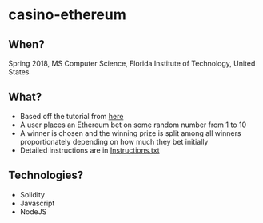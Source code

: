 # casino-ethereum

## When?
Spring 2018, MS Computer Science, Florida Institute of Technology, United States

## What?
* Based off the tutorial from [here](https://medium.com/@merunasgrincalaitis/the-ultimate-end-to-end-tutorial-to-create-and-deploy-a-fully-descentralized-dapp-in-ethereum-18f0cf6d7e0e)
* A user places an Ethereum bet on some random number from 1 to 10
* A winner is chosen and the winning prize is split among all winners proportionately depending on how much they bet initially
* Detailed instructions are in [Instructions.txt](https://github.com/zubinkadva/casino-ethereum/blob/master/Instructions.txt)

## Technologies?
* Solidity
* Javascript
* NodeJS
